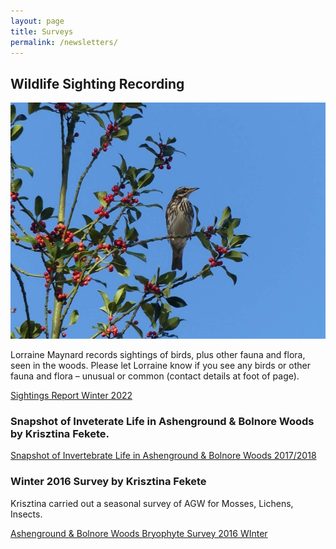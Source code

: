 ```yaml
---
layout: page
title: Surveys
permalink: /newsletters/
---
```


## Wildlife Sighting Recording

![Bird purched on berry tree](uploads/2016/01/REDWING-JOANNA-PHOTO-640x480.jpg)

Lorraine Maynard records sightings of birds, plus other fauna and flora, seen in the woods. Please let Lorraine know if you see any birds or other fauna and flora – unusual or common (contact details at foot of page).

[Sightings Report Winter 2022](uploads/2022/03/FoABW-Sightings-Report-WINTER-DEC-JAN-2022-FEB.pdf)


### Snapshot of Inveterate Life in Ashenground & Bolnore Woods by Krisztina Fekete.

[Snapshot of Invertebrate Life in Ashenground & Bolnore Woods 2017/2018](uploads/2019/07/Ashenground-Woods-article.pdf)

### Winter 2016 Survey by Krisztina Fekete

Krisztina carried out a seasonal survey of AGW for Mosses, Lichens, Insects.

[Ashenground & Bolnore Woods Bryophyte Survey 2016 WInter](uploads/2017/03/Ashenground-Bolnore-Woods-Bryophyte-Survey-2016-WInter.pdf)
